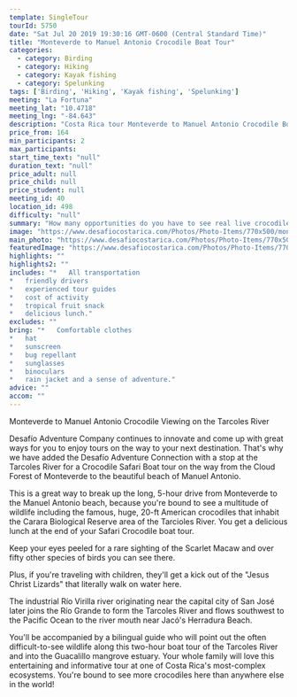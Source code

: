 ```yaml
---
template: SingleTour
tourId: 5750
date: "Sat Jul 20 2019 19:30:16 GMT-0600 (Central Standard Time)"
title: "Monteverde to Manuel Antonio Crocodile Boat Tour"
categories: 
  - category: Birding
  - category: Hiking
  - category: Kayak fishing
  - category: Spelunking
tags: ['Birding', 'Hiking', 'Kayak fishing', 'Spelunking']
meeting: "La Fortuna"
meeting_lat: "10.4718"
meeting_lng: "-84.643"
description: "Costa Rica tour Monteverde to Manuel Antonio Crocodile Boat Tour, id 5750"
price_from: 164
min_participants: 2
max_participants: 
start_time_text: "null"
duration_text: "null"
price_adult: null
price_child: null
price_student: null
meeting_id: 40
location_id: 498
difficulty: "null"
summary: "How many opportunities do you have to see real live crocodiles in their natural habitat? The Tarcoles River, located between Manuel Antonio and La Fortuna/Monteverde is the perfect place for this. In fact, this spot is known to be have one of the greatest populations of crocodiles in the entire world! The crocodiles here are massive, the largest reaching 7-meters long! You will see them swimming in the waters, or sunbathing on the river banks. Prepare to be amazed!"
image: "https://www.desafiocostarica.com/Photos/Photo-Items/770x500/monteverde-to-manuel-antonio-crocodile-viewing-on-the-tarcoles-river-1417125976.jpg"
main_photo: "https://www.desafiocostarica.com/Photos/Photo-Items/770x500/monteverde-to-manuel-antonio-crocodile-viewing-on-the-tarcoles-river-1417125976.jpg"
featuredImage: "https://www.desafiocostarica.com/Photos/Photo-Items/770x500/monteverde-to-manuel-antonio-crocodile-viewing-on-the-tarcoles-river-1417125976.jpg"
highlights: ""
highlights2: ""
includes: "*   All transportation
*   friendly drivers
*   experienced tour guides
*   cost of activity
*   tropical fruit snack
*   delicious lunch."
excludes: ""
bring: "*   Comfortable clothes
*   hat
*   sunscreen
*   bug repellant
*   sunglasses
*   binoculars
*   rain jacket and a sense of adventure."
advice: ""
accom: ""
---
```

Monteverde to Manuel Antonio Crocodile Viewing on the Tarcoles River

Desafío Adventure Company continues to innovate and come up with great ways for you to enjoy tours on the way to your next destination. That's why we have added the Desafío Adventure Connection with a stop at the Tarcoles River for a Crocodile Safari Boat tour on the way from the Cloud Forest of Monteverde to the beautiful beach of Manuel Antonio.

This is a great way to break up the long, 5-hour drive from Monteverde to the Manuel Antonio beach, because you're bound to see a multitude of wildlife including the famous, huge, 20-ft American crocodiles that inhabit the Carara Biological Reserve area of the Tarcioles River. You get a delicious lunch at the end of your Safari Crocodile boat tour.

Keep your eyes peeled for a rare sighting of the Scarlet Macaw and over fifty other species of birds you can see there.

Plus, if you're traveling with children, they'll get a kick out of the "Jesus Christ Lizards" that literally walk on water here.

The industrial Río Virilla river originating near the capital city of San José later joins the Río Grande to form the Tarcoles River and flows southwest to the Pacific Ocean to the river mouth near Jacó's Herradura Beach.

You'll be accompanied by a bilingual guide who will point out the often difficult-to-see wildlife along this two-hour boat tour of the Tarcoles River and into the Guacalillo mangrove estuary. Your whole family will love this entertaining and informative tour at one of Costa Rica's most-complex ecosystems. You're bound to see more crocodiles here than anywhere else in the world!